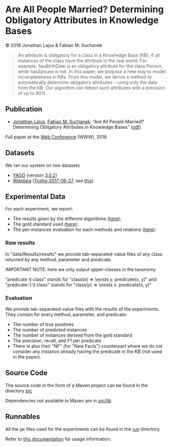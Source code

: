 # Are All People Married? Determining Obligatory Attributes in Knowledge Bases

&copy; 2018 Jonathan Lajus &amp; Fabian M. Suchanek

> An attribute is obligatory for a class in a Knowledge Base (KB), if all instances of the class have the attribute in the real world. For example, hasBirthDate is an obligatory attribute for the class Person, while hasSpouse is not. In this paper, we propose a new way to model incompleteness in KBs. From this model, we derive a method to automatically determine obligatory attributes – using only the data from the KB. Our algorithm can detect such attributes with a precision of up to 90%.

## Publication

- [Jonathan Lajus](https://lajus.github.io), [Fabian M. Suchanek](https://suchanek.name):
  “Are All People Married? Determining Obligatory Attributes in Knowledge Bases” ([pdf](Are%20All%20People%20Married.pdf))
  
Full paper at the [Web Conference](http://www2018.thewebconf.org/) (WWW), 2018

## Datasets
We ran our system on two datasets
- [YAGO](http://yago-knowledge.org) (version [3.0.2](https://www.mpi-inf.mpg.de/departments/databases-and-information-systems/research/yago-naga/yago/archive/))
- [Wikidata](http://wikidata.org) ([Truthy 2017-06-27](https://dumps.wikimedia.org/wikidatawiki/entities/), see [this](data/Datasets/wikidata/README))

## Experimental Data

For each experiment, we report:
- The results given by the different algorithms ([here](data/Results/results/));
- The gold standard used ([here](data/Gold%20Standard/));
- The per-instances evaluation for each methods and relations ([here](data/Results/evaluation-results/)).

### Raw results

In "data/Results/results" we provide tab-separated-value files of any class returned by any method, parameter and predicate.

IMPORTANT NOTE: here we only output upper-classes in the taxonomy

"predicate \t class" stands for "class(x) => \exists y. predicate(x, y)"
and "predicate-1 \t class" stands for "class(y) => \exists x. predicate(x, y)"

### Evaluation

We provide tab-separated-value files with the results of the experiments.
They contain for every method, parameter, and predicate:
- The number of true positives
- The number of predicted instances
- The number of instances derived from the gold standard
- The precision, recall, and F1 per predicate
- There is also their "NF" (for "New Facts") counterpart where we do not consider any instance already having the predicate in the KB (not used in the paper).

## Source Code

The source code in the form of a Maven project can be found in the directory [src](src/)

Dependencies not available in Maven are in [src/lib](src/lib/)

## Runnables

All the jar files used for the experiments can be found in the [run](run/) directory.

Refer to [this documentation](run/USAGE) for usage information.


